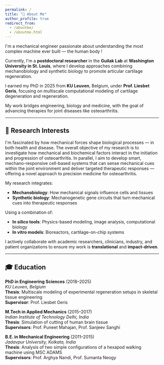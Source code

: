 ```yaml
---
permalink: /
title: "👋 About Me"
author_profile: true
redirect_from: 
  - /aboutme/
  - /aboutme.html
---
```



I'm a mechanical engineer passionate about understanding the most complex machine ever built — the human body !

Currently, I'm a **postdoctoral researcher** in the **Guilak Lab** at **Washington University in St. Louis**, where I develop approaches combining mechanobiology and synthetic biology to promote articular cartilage regeneration.

I earned my PhD in 2025 from **KU Leuven**, Belgium, under **Prof. Liesbet Geris**, focusing on multiscale computational modeling of cartilage degeneration and regeneration.

My work bridges engineering, biology and medicine, with the goal of advancing therapies for joint diseases like osteoarthritis.

---

## 🔬 Research Interests

I'm fascinated by how mechanical forces shape biological processes — in both health and disease. The overall objective of my research is to investigate how mechanical and biochemical factors interact in the initiation and progression of osteoarthritis. In parallel, I aim to develop smart, mechano-responsive cell-based systems that can sense mechanical cues within the joint environment and deliver targeted therapeutic responses — offering a novel approach to precision medicine for osteoarthritis.

My research integrates:

- **Mechanobiology**: How mechanical signals influence cells and tissues
- **Synthetic biology**: Mechanogenetic gene circuits that turn mechanical cues into therapeutic responses

Using a combination of:  
- **In silico tools**: Physics-based modeling, image analysis, computational biology  
- **In vitro models**: Bioreactors, cartilage-on-chip systems   

I actively collaborate with academic researchers, clinicians, industry, and patient organizations to ensure my work is **translational** and **impact-driven**.

---

## 🎓 Education

**PhD in Engineering Sciences** (2018–2025)  
*KU Leuven, Belgium*  
**Thesis**: Multiscale modeling of experimental regeneration setups in skeletal tissue engineering  
**Supervisor**: Prof. Liesbet Geris

**M.Tech in Applied Mechanics** (2015–2017)  
*Indian Institute of Technology Delhi, India*   
**Thesis**: Simulation of cutting of human brain tissue  
**Supervisors**: Prof. Puneet Mahajan, Prof. Sanjeev Sanghi

**B.E. in Mechanical Engineering** (2011–2015)  
*Jadavpur University, Kolkata, India*  
**Thesis**: Analysis of two simple configurations of a hexapod walking machine using MSC ADAMS  
**Supervisors**: Prof. Arghya Nandi, Prof. Sumanta Neogy


